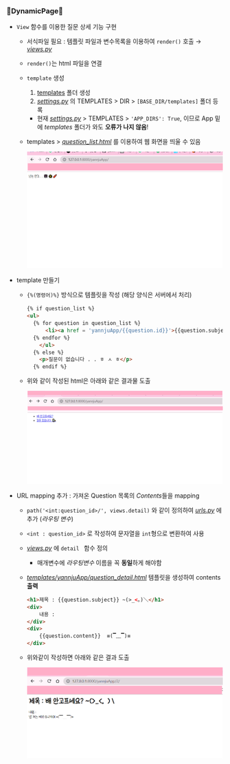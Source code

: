 ### 💫DynamicPage💫
 - `View` 함수를 이용한 질문 상세 기능 구현
   - 서식파일 필요 : 템플릿 파일과 변수목록을 이용하여 `render()` 호출 → *[views.py](./yannjuApp/views.py)*
   - `render()`는 html 파일을 연결
   - `template` 생성
     1. [templates](./templates/) 폴더 생성
     2. *[settings.py](./config/settings.py)*  의 TEMPLATES > DIR > `[BASE_DIR/templates]` 폴더 등록
      - 현재 *[settings.py](./config/settings.py)*  > TEMPLATES > `'APP_DIRS': True`, 이므로 App 밑에 *templates* 폴더가 와도 **오류가 나지 않음**!
    - templates > *[question_list.html](../3_DynamicPage/templates/yannjuApp/question_list.html)* 를 이용하여 웹 화면을 띄울 수 있음
 
      ![htmlImg](../img/3_img(1).png)
  - template 만들기
    - `{%(명령어)%}` 방식으로 템플릿을 작성 (해당 양식은 서버에서 처리)
     
      ``` html
      {% if question_list %}
      <ul>
        {% for question in question_list %}
            <li><a href = 'yannjuApp/{{question.id}}'>{{question.subject}}</a></li>
        {% endfor %}
          </ul>
        {% else %}
          <p>질문이 없습니다 . . ㅎ ㅅ ㅎ</p>
        {% endif %}
      ```
    - 위와 같이 작성된 html은 아래와 같은 결과물 도출
   
      ![templateImg](../img/3_img(2).png)
   - URL mapping 추가 : 가져온 Question 목록의 *Contents*들을 mapping
     - `path('<int:question_id>/', views.detail)` 와 같이 정의하여 *[urls.py](./yannjuApp/urls.py)* 에 추가 (*라우팅 변수*)
     - `<int : question_id>` 로 작성하여 문자열을 `int`형으로 변환하여 사용
     - *[views.py](./yannjuApp/views.py)* 에 `detail ` 함수 정의
       - 매개변수에 *라우팅변수* 이름을 꼭 **동일**하게 해야함
     - *[templates/yannjuApp/question_detail.html](./templates/yannjuApp/question_detail.html)* 템플릿을 생성하여 contents **출력**

        ``` html
        <h1>제목 : {{question.subject}} ~(>_<。)＼</h1>
        <div>
            내용 : 
        </div>
        <div>
            {{question.content}}  ≡(▔﹏▔)≡
        </div>
        ``` 
     - 위와같이 작성하면 아래와 같은 결과 도출
      
        ![detailImg](../img/3_img(3).png)